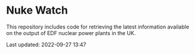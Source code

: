 # Nuke Watch

This repository includes code for retrieving the latest information available on the output of EDF nuclear power plants in the UK.

Last updated: 2022-09-27 13:47